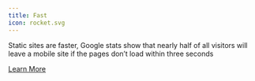 ```yaml
---
title: Fast
icon: rocket.svg
---
```


Static sites are faster, Google stats show that nearly half of all visitors will leave a mobile site if the pages don’t load within three seconds

<a class="uk-button uk-button-primary" href="/contact/">Learn More</a>
